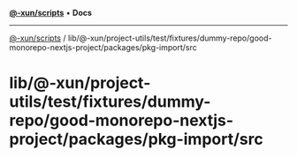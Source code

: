 [**@-xun/scripts**](../../../../../../../../../../README.md) • **Docs**

***

[@-xun/scripts](../../../../../../../../../../README.md) / lib/@-xun/project-utils/test/fixtures/dummy-repo/good-monorepo-nextjs-project/packages/pkg-import/src

# lib/@-xun/project-utils/test/fixtures/dummy-repo/good-monorepo-nextjs-project/packages/pkg-import/src
